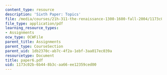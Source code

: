 ```yaml
---
content_type: resource
description: 'Sixth Paper: Topics'
file: /media/courses/21h-311-the-renaissance-1300-1600-fall-2004/1173c02b6b448b3caa66ee12359ced00_paper6.pdf
file_type: application/pdf
learning_resource_types:
- Assignments
ocw_type: OCWFile
parent_title: Assignments
parent_type: CourseSection
parent_uid: 1db2370c-ab7c-4f2a-1ebf-3aa017ec039a
resourcetype: Document
title: paper6.pdf
uid: 1173c02b-6b44-8b3c-aa66-ee12359ced00
---
```


